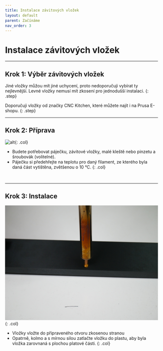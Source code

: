 ```yaml
---
title: Instalace závitových vložek
layout: default
parent: Začínáme
nav_order: 3
---
```

# Instalace závitových vložek

---

## **Krok 1:** Výběr závitových vložek

Jiné vložky můžou mít jiné uchycení, proto nedoporučuji vybírat ty nejlevnější. Levné vložky nemusí mít zkosení pro jednodušší instalaci.
{: .step}

Doporučuji vložky od značky CNC Kitchen, které můžete najít i na Prusa E-shopu.
{: .step}

---

## **Krok 2:** Příprava
![alt](/images/P1470368.JPG){: .col}
- Budete potřebovat páječku, závitové vložky, malé kleště nebo pinzetu a šroubovák (volitelné).
- Páječku si předehřejte na teplotu pro daný filament, ze kterého byla daná část vytištěna, zvětšenou o 10 °C.
{: .col}
<br style="clear: left;" />

---

## **Krok 3:** Instalace
![alt](/images/P1470372.JPG){: .col}
-	Vložky vložte do připraveného otvoru zkosenou stranou
-	Opatrně, kolmo a s mírnou silou zatlačte vložku do plastu, aby byla vložka zarovnaná s plochou platové části.
{: .col}
<br style="clear: left;" />